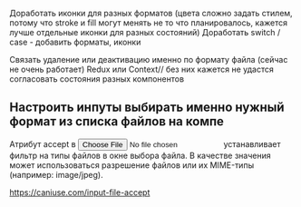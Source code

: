 Доработать иконки для разных форматов (цвета сложно задать стилем, потому что stroke и fill могут менять не то что планировалось, кажется лучше отдельные иконки для разных состояний)
Доработать switch / case - добавить форматы, иконки

Связать удаление или деактивацию именно по формату файла (сейчас не очень работает)
Redux или Context// без них кажется не удастся согласовать состояния разных компонентов

## Настроить инпуты выбирать именно нужный формат из списка файлов на компе
Атрибут accept в <input type="file"> устанавливает фильтр на типы файлов в окне выбора файла. В качестве значения может использоваться разрешение файлов или их MIME-типы (например: image/jpeg).

https://caniuse.com/input-file-accept
